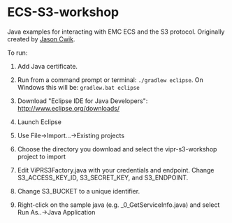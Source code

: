 # ECS-S3-workshop
Java examples for interacting with EMC ECS and the S3 protocol.  Originally created by [Jason Cwik](https://github.com/jasoncwik).


To run:

1. Add Java certificate.

2. Run from a command prompt or terminal: `./gradlew eclipse`.  On Windows this will be: `gradlew.bat eclipse`

4. Download "Eclipse IDE for Java Developers": http://www.eclipse.org/downloads/

5. Launch Eclipse

6. Use File->Import...->Existing projects

7. Choose the directory you download and select the vipr-s3-workshop project to import

8. Edit ViPRS3Factory.java with your credentials and endpoint. Change S3_ACCESS_KEY_ID, S3_SECRET_KEY, and S3_ENDPOINT.

8. Change S3_BUCKET to a unique identifier. 

9. Right-click on the sample java (e.g. _0_GetServiceInfo.java) and select Run As..->Java Application

